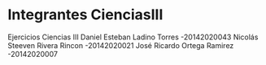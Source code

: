 # Integrantes CienciasIII
Ejercicios Ciencias III
Daniel Esteban Ladino Torres -20142020043
Nicolás Steeven Rivera Rincon -20142020021 
José Ricardo Ortega Ramirez -20142020007

